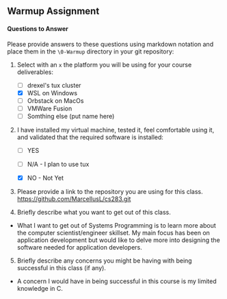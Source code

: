 ## Warmup Assignment

#### Questions to Answer
Please provide answers to these questions using markdown notation and place them in the `\0-Warmup` directory in your git repository:

1. Select with an `x` the platform you will be using for your course deliverables:

    - [ ] drexel's tux cluster
    - [X] WSL on Windows
    - [ ] Orbstack on MacOs
    - [ ] VMWare Fusion
    - [ ] Somthing else (put name here)

2. I have installed my virtual machine, tested it, feel comfortable using it, and validated that the required software is installed:

    - [ ] YES
    - [ ] N/A - I plan to use tux
    - [X] NO - Not Yet


3. Please provide a link to the repository you are using for this class.
https://github.com/MarcellusL/cs283.git

4. Briefly describe what you want to get out of this class.
- What I want to get out of Systems Programming is to learn more about the computer scientist/engineer skillset. My main focus has been on application development but would like to delve more into designing the software needed for application developers.

5. Briefly describe any concerns you might be having with being successful in this class (if any).
- A concern I would have in being successful in this course is my limited knowledge in C. 